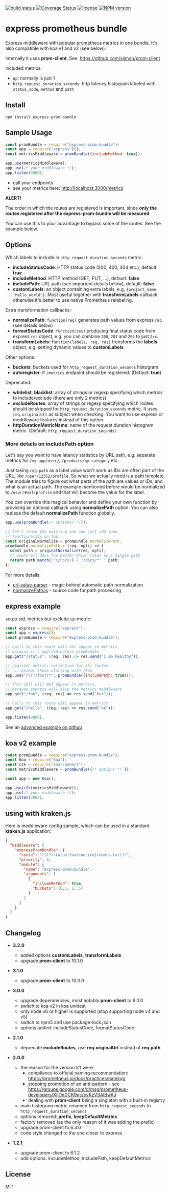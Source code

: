 [![build status](https://travis-ci.org/jochen-schweizer/express-prom-bundle.png)](https://travis-ci.org/jochen-schweizer/express-prom-bundle) [![Coverage Status](https://coveralls.io/repos/github/jochen-schweizer/express-prom-bundle/badge.svg?branch=master)](https://coveralls.io/github/jochen-schweizer/express-prom-bundle?branch=master) [![license](https://img.shields.io/github/license/mashape/apistatus.svg?maxAge=2592000)](https://www.tldrlegal.com/l/mit) [![NPM version](https://badge.fury.io/js/express-prom-bundle.png)](http://badge.fury.io/js/express-prom-bundle)

# express prometheus bundle

Express middleware with popular prometheus metrics in one bundle. It's also compatible with koa v1 and v2 (see below).

Internally it uses **prom-client**. See: https://github.com/siimon/prom-client

Included metrics:

* `up`: normally is just 1
* `http_request_duration_seconds`: http latency histogram labeled with `status_code`, `method` and `path`

## Install

```
npm install express-prom-bundle
```

## Sample Usage

```javascript
const promBundle = require("express-prom-bundle");
const app = require("express")();
const metricsMiddleware = promBundle({includeMethod: true});

app.use(metricsMiddleware);
app.use(/* your middleware */);
app.listen(3000);
```

* call your endpoints
* see your metrics here: [http://localhost:3000/metrics](http://localhost:3000/metrics)

**ALERT!**

The order in which the routes are registered is important, since
**only the routes registered after the express-prom-bundle will be measured**

You can use this to your advantage to bypass some of the routes.
See the example below.

## Options

Which labels to include in `http_request_duration_seconds` metric:

* **includeStatusCode**: HTTP status code (200, 400, 404 etc.), default: **true**
* **includeMethod**: HTTP method (GET, PUT, ...), default: **false**
* **includePath**: URL path (see importent details below), default: **false**
* **customLabels**: an object containing extra labels, e.g. ```{project_name: 'hello_world'}```.
  Most useful together with **transformLabels** callback, otherwise it's better to use native Prometheus relabeling.

Extra transformation callbacks:

* **normalizePath**: `function(req)` generates path values from express `req` (see details below)
* **formatStatusCode**: `function(res)` producing final status code from express `res` object, e.g. you can combine `200`, `201` and `204` to just `2xx`.
* **transformLabels**: `function(labels, req, res)` transforms the **labels** object, e.g. setting dynamic values to **customLabels**

Other options:

* **buckets**: buckets used for `http_request_duration_seconds` histogram
* **autoregister**: if `/metrics` endpoint should be registered. (Default: **true**)

Deprecated:

* **whitelist**, **blacklist**: array of strings or regexp specifying which metrics to include/exclude (there are only 2 metrics)
* **excludeRoutes**: array of strings or regexp specifying which routes should be skipped for `http_request_duration_seconds` metric. It uses `req.originalUrl` as subject when checking. You want to use express or meddleware features instead of this option.
* **httpDurationMetricName**: name of the request duration histogram metric. (Default: `http_request_duration_seconds`)

### More details on includePath option

Let's say you want to have  latency statistics by URL path,
e.g. separate metrics for `/my-app/user/`, `/products/by-category` etc.

Just taking `req.path` as a label value won't work as IDs are often part of the URL,
like `/user/12352/profile`. So what we actually need is a path template.
The module tries to figure out what parts of the path are values or IDs,
and what is an actual path. The example mentioned before would be
normalized to `/user/#val/profile` and that will become the value for the label.

You can override this magical behavior and define your own function by
providing an optional callback using **normalizePath** option.
You can also replace the default **normalizePath** function globally.

```javascript
app.use(promBundle(/* options? */));

// let's reuse the existing one and just add some
// functionality on top
const originalNormalize = promBundle.normalizePath;
promBundle.normalizePath = (req, opts) => {
  const path = originalNormalize(req, opts);
  // count all docs (no matter which file) as a single path
  return path.match(/^\/docs/) ? '/docs/*' : path;
};
```

For more details:
 * [url-value-parser](https://www.npmjs.com/package/url-value-parser) - magic behind automatic path normalization
 * [normalizePath.js](https://github.com/jochen-schweizer/express-prom-bundle/blob/master/src/normalizePath.js) - source code for path processing



## express example

setup std. metrics but exclude `up`-metric:

```javascript
const express = require("express");
const app = express();
const promBundle = require("express-prom-bundle");

// calls to this route will not appear in metrics
// because it's applied before promBundle
app.get("/status", (req, res) => res.send("i am healthy"));

// register metrics collection for all routes
// ... except those starting with /foo
app.use("/((?!foo))*", promBundle({includePath: true}));

// this call will NOT appear in metrics,
// because express will skip the metrics middleware
app.get("/foo", (req, res) => res.send("bar"));

// calls to this route will appear in metrics
app.get("/hello", (req, res) => res.send("ok"));

app.listen(3000);
```

See an [advanced example on github](https://github.com/jochen-schweizer/express-prom-bundle/blob/master/advanced-example.js)

## koa v2 example

```javascript
const promBundle = require("express-prom-bundle");
const Koa = require("koa");
const c2k = require("koa-connect");
const metricsMiddleware = promBundle({/* options */ });

const app = new Koa();

app.use(c2k(metricsMiddleware));
app.use(/* your middleware */);
app.listen(3000);
```

## using with kraken.js

Here is meddleware config sample, which can be used in a standard **kraken.js** application:

```json
{
  "middleware": {
    "expressPromBundle": {
      "route": "/((?!status|favicon.ico|robots.txt))*",
      "priority": 0,
      "module": {
        "name": "express-prom-bundle",
        "arguments": [
          {
            "includeMethod": true,
            "buckets": [0.1, 1, 5]
          }
        ]
      }
    }
  }
}
```

## Changelog

 * **3.2.0**
    * added options **customLabels**, **transformLabels**
    * upgrade **prom-client** to 10.1.0
 * **3.1.0**
    * upgrade **prom-client** to 10.0.0
 * **3.0.0**
    * upgrade dependencies, most notably **prom-client** to 9.0.0
    * switch to koa v2 in koa unittest
    * only node v6 or higher is supported (stop supporting node v4 and v5)
    * switch to npm5 and use package-lock.json
    * options added: includeStatusCode, formatStatusCode
 * **2.1.0**
    * deprecate **excludeRoutes**, use **req.originalUrl** instead of **req.path**
 * **2.0.0**
    * the reason for the version lift were:
      * compliance to official naming recommendation: https://prometheus.io/docs/practices/naming/
      * stopping promotion of an anti-pattern - see https://groups.google.com/d/msg/prometheus-developers/XjlOnDCK9qc/ovKzV3AIBwAJ
      * dealing with **prom-client** being a singleton with a built-in registry
    * main histogram metric renamed from `http_request_seconds` to `http_request_duration_seconds`
    * options removed: **prefix**, **keepDefaultMetrics**
    * factory removed (as the only reason of it was adding the prefix)
    * upgrade prom-client to 6.3.0
    * code style changed to the one closer to express


 * **1.2.1**
    * upgrade prom-client to 6.1.2
    * add options: includeMethod, includePath, keepDefaultMetrics

## License

MIT
